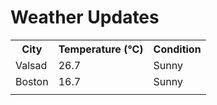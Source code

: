 # Weather Updates

<!-- WEATHER-UPDATE-START -->
<table><tr><th>City</th><th>Temperature (°C)</th><th>Condition</th></tr><tr><td>Valsad</td><td>26.7</td><td>Sunny</td></tr><tr><td>Boston</td><td>16.7</td><td>Sunny</td></tr><tr><td></td><td></td><td></td></tr></table>
<!-- WEATHER-UPDATE-END -->
